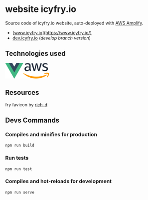 # website icyfry.io

Source code of icyfry.io website, auto-deployed with [AWS Amplify](https://aws.amazon.com/fr/amplify/). 

* [www.icyfry.io](https://www.icyfry.io/)
* [dev.icyfry.io](https://dev.icyfry.io/) (*develop branch version*)

## Technologies used

<img src="doc/vue.js.png" alt="aws" title="aws" height="50"/><img src="doc/aws.png" alt="aws" title="aws" height="50"/>

## Resources

fry favicon by [rich-d](http://www.softicons.com/designers/rich-d) 

## Devs Commands

### Compiles and minifies for production
```
npm run build
```

### Run tests
```
npm run test
```

### Compiles and hot-reloads for development
```
npm run serve
```
